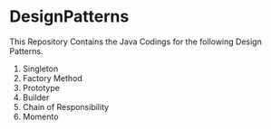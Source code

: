 # DesignPatterns

This Repository Contains the Java Codings for the following Design Patterns.

1. Singleton
2. Factory Method
3. Prototype
4. Builder
5. Chain of Responsibility
6. Momento

